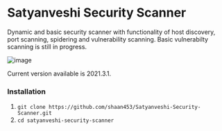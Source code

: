 # Satyanveshi Security Scanner
Dynamic and basic security scanner with functionality of host discovery, port scanning, spidering and vulnerability scanning. Basic vulnerabilty scanning is still in progress.

![image](https://user-images.githubusercontent.com/75296055/144710871-92286c9d-8e71-4f53-98b8-69f75976a04d.png)

Current version available is 2021.3.1.

### Installation 
1. `git clone https://github.com/shaan453/Satyanveshi-Security-Scanner.git`
2. `cd satyanveshi-security-scanner`
